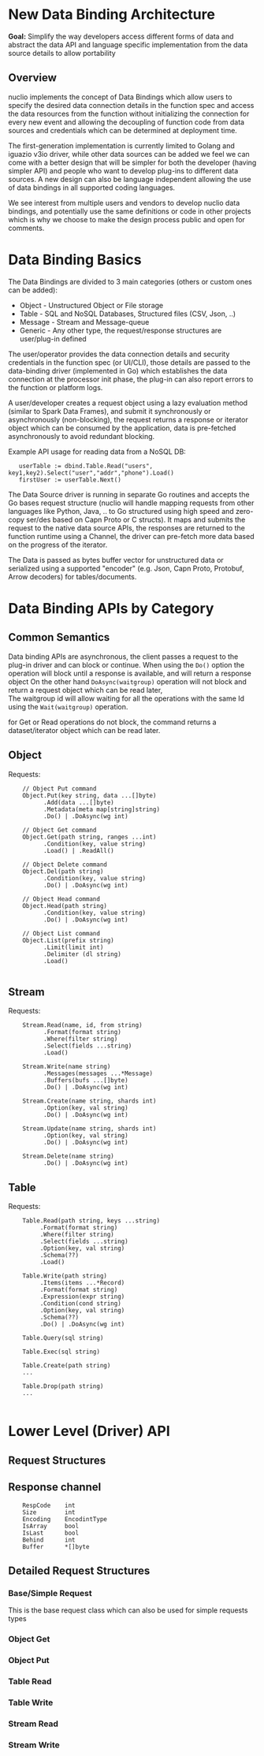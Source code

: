 # New Data Binding Architecture

**Goal:** Simplify the way developers access different forms of data and abstract the data API and language specific
implementation from the data source details to allow portability

## Overview

nuclio implements the concept of Data Bindings which allow users to specify the desired data connection details in the
function spec and access the data resources from the function without initializing the connection for every new event
and allowing the decoupling of function code from data sources and credentials which can be determined at deployment time.

The first-generation implementation is currently limited to Golang and iguazio v3io driver, while other data sources can be added we feel we can come with a better design that will be simpler for both the developer (having simpler API) and people who want to develop plug-ins to different data sources. A new design can also be language independent allowing the use of data bindings in all supported coding languages. 

We see interest from multiple users and vendors to develop nuclio data bindings, and potentially use the same definitions or code in other projects which is why we choose to make the design process public and open for comments. 

# Data Binding Basics

The Data Bindings are divided to 3 main categories (others or custom ones can be added):
* Object - Unstructured Object or File storage
* Table - SQL and NoSQL Databases, Structured files (CSV, Json, ..)
* Message - Stream and Message-queue
* Generic - Any other type, the request/response structures are user/plug-in defined

The user/operator provides the data connection details and security credentials in the function spec (or UI/CLI), those details are passed to the data-binding driver (implemented in Go) which establishes the data connection at the processor init phase, the plug-in can also report errors to the function or platform logs.  

A user/developer creates a request object using a lazy evaluation method (similar to Spark Data Frames), and submit it synchronously or asynchronously (non-blocking), the request returns a response or iterator object which can be consumed by the application, data is pre-fetched asynchronously to avoid redundant blocking.
 
Example API usage for reading data from a NoSQL DB:
```golang
   userTable := dbind.Table.Read("users", key1,key2).Select("user","addr","phone").Load()
   firstUser := userTable.Next()
```

The Data Source driver is running in separate Go routines and accepts the Go bases request structure (nuclio will handle mapping requests from other languages like Python, Java, .. to Go structured using high speed and zero-copy ser/des based on Capn Proto or C structs). It maps and submits the request to the native data source APIs, the responses are returned to the function runtime using a Channel, the driver can pre-fetch more data based on the progress of the iterator.

The Data is passed as bytes buffer vector for unstructured data or serialized using a supported "encoder" (e.g. Json, Capn Proto, Protobuf, Arrow decoders) for tables/documents.

# Data Binding APIs by Category 

## Common Semantics

Data binding APIs are asynchronous, the client passes a request to the plug-in driver and can block or continue.
When using the `Do()` option the operation will block until a response is available, and will return a response object
On the other hand `DoAsync(waitgroup)` operation will not block and return a request object which can be read later,  
The waitgroup id will allow waiting for all the operations with the same Id using the `Wait(waitgroup)` operation.

for Get or Read operations do not block, the command returns a dataset/iterator object which can be read later. 

## Object

Requests: 

```golang
    // Object Put command
    Object.Put(key string, data ...[]byte)
          .Add(data ...[]byte)
          .Metadata(meta map[string]string)
          .Do() | .DoAsync(wg int)
          
    // Object Get command
    Object.Get(path string, ranges ...int)
          .Condition(key, value string)
          .Load() | .ReadAll()
          
    // Object Delete command
    Object.Del(path string)
          .Condition(key, value string)
          .Do() | .DoAsync(wg int)
                   
    // Object Head command
    Object.Head(path string)
          .Condition(key, value string)
          .Do() | .DoAsync(wg int)

    // Object List command
    Object.List(prefix string)
          .Limit(limit int)
          .Delimiter (dl string)
          .Load() 
                   
```

## Stream

Requests: 

```golang
    Stream.Read(name, id, from string)
          .Format(format string)
          .Where(filter string)
          .Select(fields ...string)
          .Load()

    Stream.Write(name string)
          .Messages(messages ...*Message)
          .Buffers(bufs ...[]byte)
          .Do() | .DoAsync(wg int)
          
    Stream.Create(name string, shards int) 
          .Option(key, val string)
          .Do() | .DoAsync(wg int)
              
    Stream.Update(name string, shards int)          
          .Option(key, val string)
          .Do() | .DoAsync(wg int)
              
    Stream.Delete(name string)
          .Do() | .DoAsync(wg int)    
```

## Table

Requests: 

```golang
    Table.Read(path string, keys ...string)
         .Format(format string)
         .Where(filter string)
         .Select(fields ...string)
         .Option(key, val string)
         .Schema(??)
         .Load()

    Table.Write(path string)
         .Items(items ...*Record)
         .Format(format string)
         .Expression(expr string)
         .Condition(cond string)
         .Option(key, val string)
         .Schema(??)
         .Do() | .DoAsync(wg int)
    
    Table.Query(sql string)
    
    Table.Exec(sql string)    
    
    Table.Create(path string)
    ...
    
    Table.Drop(path string)
    ...
    
```

# Lower Level (Driver) API

## Request Structures 

## Response channel 

```golang
    RespCode    int
    Size        int
    Encoding    EncodintType
    IsArray     bool
    IsLast      bool
    Behind      int
    Buffer      *[]byte
```

## Detailed Request Structures

### Base/Simple Request
This is the base request class which can also be used for simple requests types 

### Object Get

### Object Put

### Table Read 

### Table Write

### Stream Read

### Stream Write
